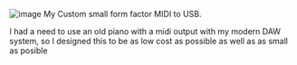 ![image](https://github.com/user-attachments/assets/9dfcbc0d-eddc-4e1c-8c84-02172e5c9726)
My Custom small form factor MIDI to USB.

I had a need to use an old piano with a midi output with my modern DAW system, so I designed this to be as low cost as possible as well as as small as posible
